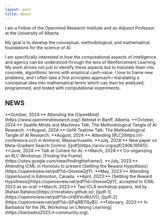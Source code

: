 ```yaml
---
layout: post
title: About
---
```

<!-- <img src="/assets/img/profile.png" alt="Profile" width="200" height="250" style="float: left;"> -->

I am a Fellow of the Openmind Research Institute and an Adjunct Professor at the University of Alberta.

My goal is to develop the conceptual, methodological, and mathematical foundations for the science of AI. 

I am specifically interested in how the computational aspects of intelligence and agency can be understood through the lens of Reinforcement Learning. My work strives not just to identify these aspects but to translate them into concrete, algorithmic terms with empirical cash-value. I love to frame new problems, and I often take a first principles approach—translating a conceptual idea into mathematical terms which can then be analyzed, programmed, and tested with computational experiments.

<h2 class="content-listing-header sans">NEWS</h2>
**October, 2024:** Attending the [OpenMind](https://www.openmindresearch.org/) Retreat in Banff, Alberta.  
**October, 2024:** Seattle Minds and Machines Talk: The Methodological Tangle of AI Research.  
**August, 2024:** UofA Teatime Talk: The Methodological Tangle of AI Research.  
**August, 2024:** Attending [RLC](https://rl-conference.cc/) in Amherst, Massachusetts.  
**July, 2024:** New paper on Meta-Gradient Search Control: [[pdf](https://arxiv.org/pdf/2406.19561)].  
**June, 2024:** Talk at Cohere for AI.  
**March, 2024:** Co-organizing an RLC Workshop: [Finding the Frame](https://sites.google.com/view/findingtheframe/).  
**July, 2023:** Attending ICML in Honolulu to present [Settling the Reward Hypothesis](https://openreview.net/pdf?id=GtoeseQjtY).  
**May, 2023:** Attending Upperbound in Edmonton, Canada.  
**April, 2023:** [Settling the Reward Hypothesis](https://openreview.net/pdf?id=GtoeseQjtY), accepted to ICML 2023 as an oral!  
**March, 2023:** Two ICLR workshop papers, led by [Rafael Rafailov](https://rmrafailov.github.io): [[pdf-1](https://openreview.net/pdf?id=cH8XVu9hUV)], [[pdf-2](https://openreview.net/pdf?id=QPajRB7ISyB)].  
**February, 2023:** In Barbados for the [RL Workshop on Lifelong Learning](https://barbados2023.rl-community.org).